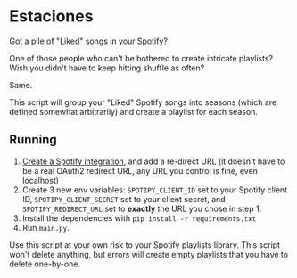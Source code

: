 # Estaciones
Got a pile of "Liked" songs in your Spotify?

One of those people who can't be bothered to create intricate playlists? Wish you didn't have to keep hitting shuffle as often?

Same.

This script will group your "Liked" Spotify songs into seasons (which are defined somewhat arbitrarily) and create a playlist for each season.

## Running

1. [Create a Spotify integration](https://developer.spotify.com/dashboard/login), and add a re-direct URL (it doesn't have to be a real OAuth2 redirect URL, any URL you control is fine, even localhost)
2. Create 3 new env variables: `SPOTIPY_CLIENT_ID` set to your Spotify client ID, `SPOTIPY_CLIENT_SECRET` set to your client secret, and `SPOTIPY_REDIRECT_URL` set to __exactly__ the URL you chose in step 1.
3. Install the dependencies with `pip install -r requirements.txt`
4. Run `main.py`. 

Use this script at your own risk to your Spotify playlists library. This script won't delete anything, but errors will create empty playlists that you have to delete one-by-one.